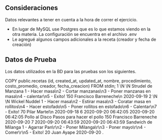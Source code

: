 ## Consideraciones

Datos relevantes a tener en cuenta a la hora de correr el ejercicio. 

- En lugar de MySQL use Postgres que es lo que estamos viendo en la otra materia. La configuración se encuentra en el archivo .env
- Le agregué algunos campos adicionales a la receta (creador y fecha de creación)

## Datos de Prueba

Los datos utilizados en la BD para las pruebas son los siguientes.

COPY public.recetas (id, created_at, updated_at, nombre, procedimiento, costo_promedio, creador, fecha_creacion) FROM stdin;
1	\N	\N	Strudel de Manzana	1 - Hacer masa\n2 - Cortar manzanas\n3 - Poner manzanas en masa\n4 - calentar\n5 - Exito!	150	Francisco Barreneche\n	2020-09-19
2	\N	\N	Wickel Nuddel	1 - Hacer masa\n2 - Estirar masa\n3 - Coratar masa en rollitos\n4 - Hacer estofado\n5 - Poner rollitos en estofado\n6 - Calentar\n7 - Exito!	70	Pilar Martel\n	2020-09-18
6	2020-09-20 06:42:05	2020-09-20 06:42:05	Pollo al Disco	Pasos para hacer el pollo	150	Francisco Barreneche	2020-09-20
7	2020-09-20 06:43:59	2020-09-20 06:43:59	Sandwich de Milanga	1 - Agarrar Pan\r\n2 - Poner Milanga\r\n3 - Poner mayo\r\n4 - Comer\r\n5 - Exito!	20	Juan Ayape	2020-09-20
\.